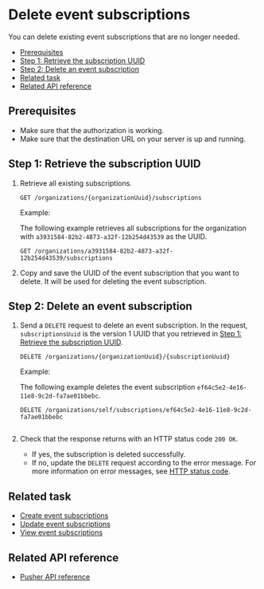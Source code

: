 Delete event subscriptions
=====================
You can delete existing event subscriptions that are no longer needed.

* [Prerequisites](#prerequisites)
* [Step 1: Retrieve the subscription UUID](#step-1-retrieve-the-subscription-uuid)
* [Step 2: Delete an event subscription](#step-2-delete-an-event-subscription)
* [Related task](#related-task)
* [Related API reference](#related-api-reference)

## Prerequisites
* Make sure that the authorization is working.
* Make sure that the destination URL on your server is up and running.

## Step 1: Retrieve the subscription UUID

1. Retrieve all existing subscriptions.
   ```
   GET /organizations/{organizationUuid}/subscriptions
   ```
   
   Example:
   
   The following example retrieves all subscriptions for the organization with `a3931584-82b2-4873-a32f-12b254d43539` as the UUID.
   
   ```
   GET /organizations/a3931584-82b2-4873-a32f-12b254d43539/subscriptions
   ```
2. Copy and save the UUID of the event subscription that you want to delete. It will be used for deleting the event subscription.

## Step 2: Delete an event subscription

1. Send a `DELETE` request to delete an event subscription. In the request, `subscriptionsUuid` is the version 1 UUID that you retrieved in [Step 1: Retrieve the subscription UUID](#step-1-retrieve-the-subscription-uuid).
    ```
    DELETE /organizations/{organizationUuid}/{subscriptionUuid}
    ```
       
    Example:
    
    The following example deletes the event subscription `ef64c5e2-4e16-11e8-9c2d-fa7ae01bbebc`.
    ```
    DELETE /organizations/self/subscriptions/ef64c5e2-4e16-11e8-9c2d-fa7ae01bbebc
       
    ```
2. Check that the response returns with an HTTP status code `200 OK`.
    * If yes, the subscription is deleted successfully.
    * If no, update the `DELETE` request according to the error message. For more information on error messages, see [HTTP status code](../api-reference.md#responses).
 
## Related task
* [Create event subscriptions](create-event-subscriptions.md)
* [Update event subscriptions](update-event-subscriptions.md)
* [View event subscriptions](view-event-subscriptions.md)

## Related API reference
* [Pusher API reference](../api-reference.md)
<!-- Add more references if needed. -->
